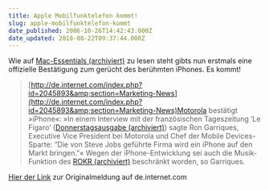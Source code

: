 ```yaml
---
title: Apple Mobilfunktelefon kommt!
slug: apple-mobilfunktelefon-kommt
date_published: 2006-10-26T14:42:43.000Z
date_updated: 2018-08-22T09:37:44.000Z
---
```


Wie auf [Mac-Essentials (archiviert)](http://web.archive.org/web/20061106045133/http://www.mac-essentials.de:80/index.php/mac/article/18278/) zu lesen steht gibts nun erstmals eine offizielle Bestätigung zum gerücht des berühmten iPhones. Es kommt!

> [http://de.internet.com/index.php?id=2045893&amp;section=Marketing-News](http://de.internet.com/index.php?id=2045893&amp;section=Marketing-News)Motorola bestätigt »iPhone«: »In einem Interview mit der französischen Tageszeitung ‘Le Figaro’ ([Donnerstagsausgabe (archiviert)](http://web.archive.org/web/20061109120029/http://www.lefigaro.fr:80/eco-entreprises/20061026.FIG000000144_motorola_pret_a_racheter_les_mobiles_de_sagem.html)) sagte Ron Garriques, Executive Vice President bei Motorola und Chef der Mobile Devices-Sparte: “Die von Steve Jobs geführte Firma wird ein iPhone auf den Markt bringen."« Wegen der iPhone-Entwicklung sei auch die Musik-Funktion des [ROKR (archiviert)](http://web.archive.org/web/20060216025259/http://www.mac-essentials.de:80/index.php/mac/article/15629/) beschränkt worden, so Garriques.

[Hier der Link](http://de.internet.com/index.php?id=2045893&amp;section=Marketing-News) zur Originalmeldung auf de.internet.com
